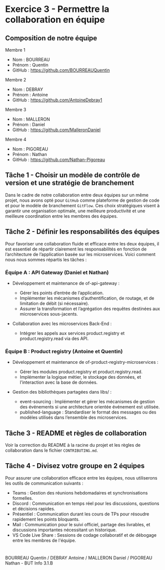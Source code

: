 # Exercice 3 - Permettre la collaboration en équipe

## Composition de notre équipe

Membre 1
- Nom : BOURREAU
- Prénom : Quentin
- GitHub : https://github.com/BOURREAUQuentin

Membre 2
- Nom : DEBRAY
- Prénom : Antoine
- GitHub : https://github.com/AntoineDebray1

Membre 3
- Nom : MALLERON
- Prénom : Daniel
- GitHub : https://github.com/MalleronDaniel

Membre 4
- Nom : PIGOREAU
- Prénom : Nathan
- GitHub : https://github.com/Nathan-Pigoreau


## Tâche 1 - Choisir un modèle de contrôle de version et une stratégie de branchement

Dans le cadre de notre collaboration entre deux équipes sur un même projet, nous avons opté pour `GitHub` comme plateforme de gestion de code et pour le modèle de branchement `GitFlow`. Ces choix stratégiques visent à garantir une organisation optimale, une meilleure productivité et une meilleure coordination entre les membres des équipes.


## Tâche 2 - Définir les responsabilités des équipes

Pour favoriser une collaboration fluide et efficace entre les deux équipes, il est essentiel de répartir clairement les responsabilités en fonction de l’architecture de l’application basée sur les microservices. Voici comment nous nous sommes répartis les tâches :

### Équipe A : API Gateway (Daniel et Nathan)

- Développement et maintenance de of-api-gateway :
    - Gérer les points d’entrée de l’application.
    - Implémenter les mécanismes d’authentification, de routage, et de limitation de débit (si nécessaire).
    - Assurer la transformation et l’agrégation des requêtes destinées aux microservices sous-jacents.

- Collaboration avec les microservices Back-End :
    - Intégrer les appels aux services product.registry et product.registry.read via des API.


### Équipe B : Product registry (Antoine et Quentin)

- Développement et maintenance de of-product-registry-microservices :
    - Gérer les modules product.registry et product.registry.read.
    - Implémenter la logique métier, le stockage des données, et l’interaction avec la base de données.

- Gestion des bibliothèques partagées dans libs/ :
    - event-sourcing : Implémenter et gérer les mécanismes de gestion des événements si une architecture orientée événement est utilisée.
    - published-language : Standardiser le format des messages ou des modèles utilisés dans l’ensemble des microservices.


## Tâche 3 - README et règles de collaboration

Voir la correction du README à la racine du projet et les règles de collaboration dans le fichier `CONTRIBUTING.md`.


## Tâche 4 - Divisez votre groupe en 2 équipes

Pour assurer une collaboration efficace entre les équipes, nous utiliserons les outils de communication suivants :

- Teams : Gestion des réunions hebdomadaires et synchronisations formelles.
- Discord : Communication en temps réel pour les discussions, questions et décisions rapides.
- Présentiel : Communication durant les cours de TPs pour résoudre rapidement les points bloquants.
- Mail : Communication pour le suivi officiel, partage des livrables, et discussions importantes nécessitant un historique.
- VS Code Live Share : Sessions de codage collaboratif et de débogage entre les membres de l'équipe.


#

BOURREAU Quentin / DEBRAY Antoine / MALLERON Daniel / PIGOREAU Nathan - BUT Info 3.1.B